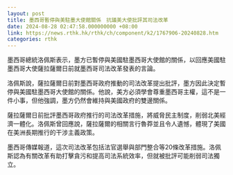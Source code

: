 ```yaml
---
layout: post
title: 墨西哥暫停與美駐墨大使館關係　抗議美大使批評其司法改革
date: 2024-08-28 02:47:58.000000000 +08:00
link: https://news.rthk.hk/rthk/ch/component/k2/1767906-20240828.htm
categories: rthk
---
```


墨西哥總統洛佩斯表示，墨方已暫停與美國駐墨西哥大使館的關係，以回應美國駐墨西哥大使薩拉薩爾日前就墨西哥司法改革發表的言論。

洛佩斯說，薩拉薩爾日前對墨西哥政府推動的司法改革提出批評，墨方因此決定暫停與美國駐墨西哥大使館的關係。他說，美方必須學會尊重墨西哥主權，這不是一件小事，但他強調，墨方仍然會維持與美國政府的雙邊關係。

薩拉薩爾日前批評墨西哥政府推行的司法改革措施，將威脅民主制度，削弱北美經濟一體化。洛佩斯曾回應說，薩拉薩爾的相關言行魯莽並且令人遺憾，體現了美國在美洲長期推行的干涉主義政策。

墨西哥傳媒報道，這次司法改革包括法官選舉與部門整合等20條改革措施。洛佩斯認為有關改革有助打擊貪污和提高司法系統效率，但就被批評可能削弱司法獨立。
